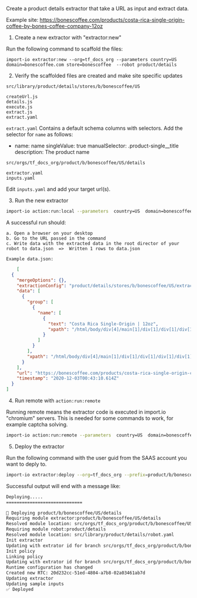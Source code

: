 

Create a product details extractor that take a URL as input and extract data.

Example site:
https://bonescoffee.com/products/costa-rica-single-origin-coffee-by-bones-coffee-company-12oz


1. Create a new extractor with "extractor:new"

Run the following command to scaffold the files:

```import-io extractor:new --org=tf_docs_org --parameters country=US  domain=bonescoffee.com store=bonescoffee  --robot product/details```

2. Verify the scaffolded files are created and make site specific updates

 ```src/library/product/details/stores/b/bonescoffee/US```

    createUrl.js
    details.js
    execute.js
    extract.js
    extract.yaml

`extract.yaml`  Contains a default schema columns with selectors. 
Add the selector for `name` as follows:
  - name: name
    singleValue: true
    manualSelector: .product-single__title
    description: The product name
    
```src/orgs/tf_docs_org/product/b/bonescoffee/US/details```

    extractor.yaml
    inputs.yaml

Edit ```inputs.yaml``` and add your target url(s).

3. Run the new extractor

```bash
import-io action:run:local --parameters  country=US  domain=bonescoffee.com store=bonescoffee  --action product/details --inputs URL=https://bonescoffee.com/products/costa-rica-single-origin-coffee-by-bones-coffee-company-12oz
```

A successful run should:

    a. Open a browser on your desktop
    b. Go to the URL passed in the command
    c. Write data with the extracted data in the root director of your robot to data.json  =>  Written 1 rows to data.json

    Example data.json:
```json
    [
  {
    "mergeOptions": {},
    "extractionConfig": "product/details/stores/b/bonescoffee/US/extract",
    "data": [
      {
        "group": [
          {
            "name": [
              {
                "text": "Costa Rica Single-Origin | 12oz",
                "xpath": "/html/body/div[4]/main[1]/div[1]/div[1]/div[1]/div[1]/div[2]/div[1]/h1[1]"
              }
            ]
          }
        ],
        "xpath": "/html/body/div[4]/main[1]/div[1]/div[1]/div[1]/div[1]/div[2]/div[1]"
      }
    ],
    "url": "https://bonescoffee.com/products/costa-rica-single-origin-coffee-by-bones-coffee-company-12oz",
    "timestamp": "2020-12-03T00:43:10.614Z"
  }
]
```

4. Run remote with ```action:run:remote```

Running remote means the extractor code is executed in import.io "chromium" servers. This is needed for some commands to work, for example captcha solving.

```bash
import-io action:run:remote --parameters  country=US  domain=bonescoffee.com store=bonescoffee  --action product/details --inputs URL=https://bonescoffee.com/products/costa-rica-single-origin-coffee-by-bones-coffee-company-12oz
```


5. Deploy the extractor

Run the following command with the user guid from the SAAS account you want to deply to.

```bash
import-io extractor:deploy --org=tf_docs_org --prefix=product/b/bonescoffee/US/details --account={SAAS GUIG} -b dev
```
Successful output will end with a message like:

```bash
Deploying.....
=============================

👷‍ Deploying product/b/bonescoffee/US/details
Requiring module extractor:product/b/bonescoffee/US/details
Resolved module location: src/orgs/tf_docs_org/product/b/bonescoffee/US/details/extractor.yaml
Requiring module robot:product/details
Resolved module location: src/library/product/details/robot.yaml
Init extractor
Updating with extrator id for branch src/orgs/tf_docs_org/product/b/bonescoffee/US/details/extractor.yaml
Init policy
Linking policy
Updating with extrator id for branch src/orgs/tf_docs_org/product/b/bonescoffee/US/details/extractor.yaml
Runtime configuration has changed
Created new RTC: 20d232cc-51ed-4804-a7b8-02a03461ab7d
Updating extractor
Updating sample inputs
✅ Deployed
```
